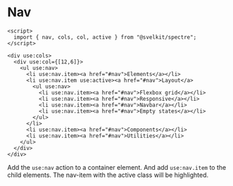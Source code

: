# Nav


<!-- #TODO: fix links -->

```example
<script>
  import { nav, cols, col, active } from "@svelkit/spectre";
</script>

<div use:cols>
  <div use:col={[12,6]}>
    <ul use:nav>
      <li use:nav.item><a href="#nav">Elements</a></li>
      <li use:nav.item use:active><a href="#nav">Layout</a>
        <ul use:nav>
          <li use:nav.item><a href="#nav">Flexbox grid</a></li>
          <li use:nav.item><a href="#nav">Responsive</a></li>
          <li use:nav.item><a href="#nav">Navbar</a></li>
          <li use:nav.item><a href="#nav">Empty states</a></li>
        </ul>
      </li>
      <li use:nav.item><a href="#nav">Components</a></li>
      <li use:nav.item><a href="#nav">Utilities</a></li>
    </ul>
  </div>
</div>
```

Add the `use:nav` action to a container element. And add `use:nav.item` to the child elements. The nav-item with the active class will be highlighted.

<!-- #TODO: fix active class -->

